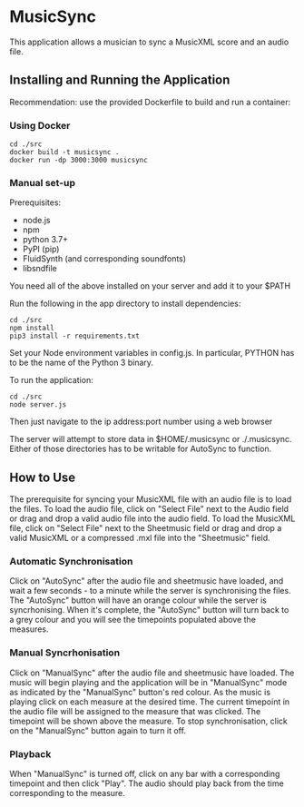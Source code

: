 # MusicSync
This application allows a musician to sync a MusicXML score and an audio file.

## Installing and Running the Application
Recommendation: use the provided Dockerfile to build and run a container:

### Using Docker
```
cd ./src
docker build -t musicsync .
docker run -dp 3000:3000 musicsync
```
### Manual set-up
Prerequisites:
- node.js
- npm
- python 3.7+
- PyPI (pip)
- FluidSynth (and corresponding soundfonts)
- libsndfile

You need all of the above installed on your server and add it to your $PATH

Run the following in the app directory to install dependencies:
```
cd ./src
npm install
pip3 install -r requirements.txt
```

Set your Node environment variables in config.js. In particular, PYTHON has to be the name of the Python 3 binary.

To run the application:
```
cd ./src
node server.js
```
Then just navigate to the ip address:port number using a web browser

The server will attempt to store data in $HOME/.musicsync or ./.musicsync. Either of those directories has to be writable for AutoSync to function.

## How to Use
The prerequisite for syncing your MusicXML file with an audio file is to load the files. 
To load the audio file, click on "Select File" next to the Audio field or drag and drop a valid audio file into the audio field.
To load the MusicXML file, click on "Select File" next to the Sheetmusic field or drag and drop a valid MusicXML or a compressed .mxl file into the "Sheetmusic" field.

### Automatic Synchronisation
Click on "AutoSync" after the audio file and sheetmusic have loaded, and wait a few seconds - to a minute while the server is synchronising the files. The "AutoSync" button will have an orange colour while the server is syncrhonising. When it's complete, the "AutoSync" button will turn back to a grey colour and you will see the timepoints populated above the measures.

### Manual Syncrhonisation
Click on "ManualSync" after the audio file and sheetmusic have loaded. The music will begin playing and the application will be in "ManualSync" mode as indicated by the "ManualSync" button's red colour. As the music is playing click on each measure at the desired time. The current timepoint in the audio file will be assigned to the measure that was clicked. The timepoint will be shown above the measure. To stop synchronisation, click on the "ManualSync" button again to turn it off.

### Playback
When "ManualSync" is turned off, click on any bar with a corresponding timepoint and then click "Play". The audio should play back from the time corresponding to the measure.

